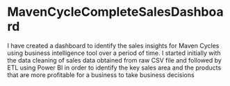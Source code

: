 # MavenCycleCompleteSalesDashboard
I have created a dashboard to identify the sales insights for Maven Cycles using business intelligence tool over a period of time. 
I started initially with the data cleaning of sales data obtained from raw CSV file and followed by ETL using Power BI
in order to identify the key sales area and the products that are more profitable for a business to take business decisions
